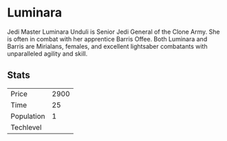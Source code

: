 # Luminara

Jedi Master Luminara Unduli is Senior Jedi General of the Clone Army. She is often in combat with her apprentice Barris Offee. Both Luminara and Barris are Mirialans, females, and excellent lightsaber combatants with unparalleled agility and skill.

## Stats

<table>
    <tr>
        <td>Price</td>
        <td>2900</td>
    </tr>
    <tr>
        <td>Time</td>
        <td>25</td>
    </tr>
    <tr>
        <td>Population</td>
        <td>1</td>
    </tr>
    <tr>
        <td>Techlevel</td>
        <td></td>
    </tr>
</table>
